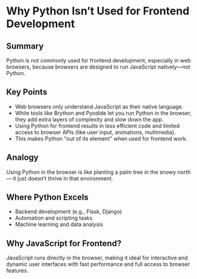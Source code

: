 # Why Python Isn’t Used for Frontend Development

## Summary  
Python is not commonly used for frontend development, especially in web browsers, because browsers are designed to run JavaScript natively—not Python.

## Key Points  
- Web browsers only understand JavaScript as their native language.  
- While tools like Brython and Pyodide let you run Python in the browser, they add extra layers of complexity and slow down the app.  
- Using Python for frontend results in less efficient code and limited access to browser APIs (like user input, animations, multimedia).  
- This makes Python "out of its element" when used for frontend work.

## Analogy  
Using Python in the browser is like planting a palm tree in the snowy north — it just doesn’t thrive in that environment.

## Where Python Excels  
- Backend development (e.g., Flask, Django)  
- Automation and scripting tasks  
- Machine learning and data analysis  

## Why JavaScript for Frontend?  
JavaScript runs directly in the browser, making it ideal for interactive and dynamic user interfaces with fast performance and full access to browser features.
